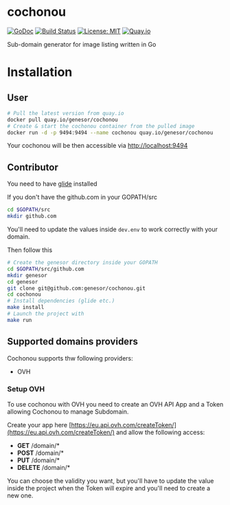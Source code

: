 # cochonou

[![GoDoc](https://godoc.org/github.com/genesor/cochonou?status.svg)](https://godoc.org/github.com/genesor/cochonou) [![Build Status](https://travis-ci.org/genesor/cochonou.svg?branch=master)](https://travis-ci.org/genesor/cochonou) [![License: MIT](https://img.shields.io/badge/License-MIT-yellow.svg)](https://opensource.org/licenses/MIT) [![Quay.io](https://quay.io/repository/genesor/cochonou/status)](https://quay.io/repository/genesor/cochonou)

Sub-domain generator for image listing written in Go

# Installation

## User

```bash
# Pull the latest version from quay.io
docker pull quay.io/genesor/cochonou
# Create & start the cochonou container from the pulled image
docker run -d -p 9494:9494 --name cochonou quay.io/genesor/cochonou
```

Your cochonou will be then accessible via [http://localhost:9494](http://localhost:9494)

## Contributor

You need to have [glide](https://github.com/Masterminds/glide) installed

If you don't have the github.com in your GOPATH/src
```bash
cd $GOPATH/src
mkdir github.com
```

You'll need to update the values inside `dev.env` to work correctly with your domain.

Then follow this

```bash
# Create the genesor directory inside your GOPATH
cd $GOPATH/src/github.com
mkdir genesor
cd genesor
git clone git@github.com:genesor/cochonou.git
cd cochonou
# Install dependencies (glide etc.)
make install
# Launch the project with
make run
```

## Supported domains providers

Cochonou supports thw following providers:

* OVH

### Setup OVH

To use cochonou with OVH you need to create an OVH API App and a Token allowing Cochonou to manage Subdomain.

Create your app here [https://eu.api.ovh.com/createToken/](https://eu.api.ovh.com/createToken/) and allow the following access:

* **GET** /domain/*
* **POST** /domain/*
* **PUT** /domain/*
* **DELETE** /domain/*

You can choose the validity you want, but you'll have to update the value inside the project when the Token will expire and you'll need to create a new one.
